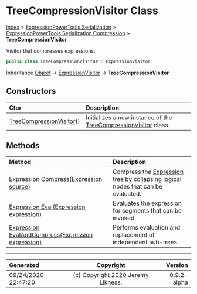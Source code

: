 ﻿# TreeCompressionVisitor Class

[Index](../index.md) > [ExpressionPowerTools.Serialization](ExpressionPowerTools.Serialization.a.md) > [ExpressionPowerTools.Serialization.Compression](ExpressionPowerTools.Serialization.Compression.n.md) > **TreeCompressionVisitor**

Visitor that compresses expressions.

```csharp
public class TreeCompressionVisitor : ExpressionVisitor
```

Inheritance [Object](https://docs.microsoft.com/dotnet/api/system.object) → [ExpressionVisitor](https://docs.microsoft.com/dotnet/api/system.linq.expressions.expressionvisitor) → **TreeCompressionVisitor**

## Constructors

| Ctor | Description |
| :-- | :-- |
| [TreeCompressionVisitor()](ExpressionPowerTools.Serialization.Compression.TreeCompressionVisitor.ctor.md#treecompressionvisitor) | Initializes a new instance of the [TreeCompressionVisitor](ExpressionPowerTools.Serialization.Compression.TreeCompressionVisitor.cs.md) class. |
## Methods

| Method | Description |
| :-- | :-- |
| [Expression Compress(Expression source)](ExpressionPowerTools.Serialization.Compression.TreeCompressionVisitor.Compress.m.md) | Compress the [Expression](https://docs.microsoft.com/dotnet/api/system.linq.expressions.expression) tree by collapsing logical nodes that            can be evaluated. |
| [Expression Eval(Expression expression)](ExpressionPowerTools.Serialization.Compression.TreeCompressionVisitor.Eval.m.md) | Evaluates the expression for segments that can be invoked. |
| [Expression EvalAndCompress(Expression expression)](ExpressionPowerTools.Serialization.Compression.TreeCompressionVisitor.EvalAndCompress.m.md) | Performs evaluation and replacement of independent sub-trees. |

---

| Generated | Copyright | Version |
| :-- | :-: | --: |
| 09/24/2020 22:47:20 | (c) Copyright 2020 Jeremy Likness. | 0.9.2-alpha |
